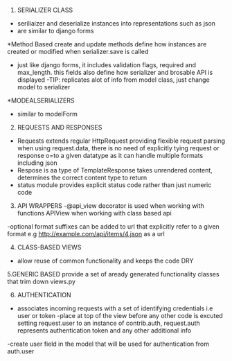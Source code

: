 1. SERIALIZER CLASS 
- seriliaizer and deserialize instances into representations such as json
- are similar to django forms

*Method Based
create and update methods define how instances are created or modified when serializer.save is called
- just like django forms, it includes validation flags, required and max_length. this fields also define how serializer and brosable API is displayed
-TIP: replicates alot of info from model class, just change model to serializer

*MODEALSERIALIZERS
- similar to modelForm


2. REQUESTS AND RESPONSES
- Requests extends regular HttpRequest providing flexible request parsing
when using request.data, there is no need of explicitly tying request or response o=to a given datatype as it can handle multiple formats including json
- Respose is aa type of TemplateResponse takes unrendered content, determines the correct content type to return
- status module provides explicit status code rather than just numeric code


3. API WRAPPERS
-@api_view decorator is used when working with functions
APIView when working with class based api

-optional format suffixes can be added to url that explicitly refer to a given format e.g http://example.com/api/items/4.json as a url


4. CLASS-BASED VIEWS
- allow reuse of common functionality and keeps the code DRY


5.GENERIC BASED
provide a set of aready generated functionality classes that trim down views.py


6. AUTHENTICATION
- associates incoming requests with a set of identifying credentials i.e user or token
-place at top of the view before any other code is excuted setting request.user to an instance of contrib.auth, request.auth represents authentication token and any other additional info

-create user field in the model that will be used for authentication from auth.user
